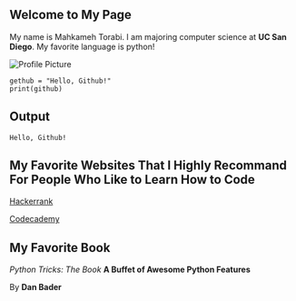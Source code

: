 ## Welcome to My Page

My name is Mahkameh Torabi. I am majoring computer science at **UC San Diego**. My favorite language is python!

![Profile Picture](https://avatars2.githubusercontent.com/u/59551192?s=400&u=f57c494334a7438ed57702fb493f57fa0f81bd11&v=4)


```
gethub = "Hello, Github!"
print(github)
```

## Output

```
Hello, Github!
```


## My Favorite Websites That I Highly Recommand For People Who Like to Learn How to Code
[Hackerrank](https://www.hackerrank.com/domains/python)

[Codecademy](https://www.codecademy.com/learn/learn-python)


## My Favorite Book
*Python Tricks: The Book* **A Buffet of Awesome Python Features**

By **Dan Bader**
